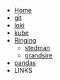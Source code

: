 <!-- docs/_sidebar.md -->

- [Home](/)
- [git](git.md)
- [loki](loki.md)
- [kube](kubenotes.md)
- [Ringing]()
  - [stedman](stedman.md)
  - [grandsire](g11.md)
- [pandas](notes.md)
- LINKS
